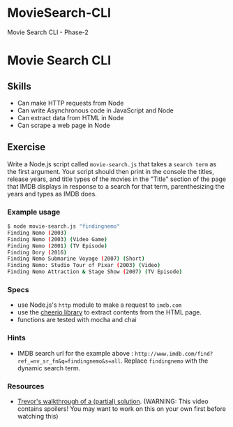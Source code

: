 # MovieSearch-CLI
Movie Search CLI - Phase-2


# Movie Search CLI

## Skills

- Can make HTTP requests from Node
- Can write Asynchronous code in JavaScript and Node
- Can extract data from HTML in Node
- Can scrape a web page in Node

## Exercise

Write a Node.js script called `movie-search.js` that takes a `search term` as
the first argument. Your script should then print in the console the titles, 
release years, and title types of the movies in the "Title" section of the 
page that IMDB displays in response to a search for that term, parenthesizing 
the years and types as IMDB does.

### Example usage

```bash
$ node movie-search.js "findingnemo"
Finding Nemo (2003)
Finding Nemo (2003) (Video Game)
Finding Nemo (2001) (TV Episode)
Finding Dory (2016)
Finding Nemo Submarine Voyage (2007) (Short)
Finding Nemo: Studio Tour of Pixar (2003) (Video)
Finding Nemo Attraction & Stage Show (2007) (TV Episode)
```

### Specs

- use Node.js's `http` module to make a request to `imdb.com`
- use the [cheerio library](https://github.com/cheeriojs/cheerio) to extract contents from the HTML page.
- functions are tested with mocha and chai

### Hints

- IMDB search url for the example above : `http://www.imdb.com/find?ref_=nv_sr_fn&q=findingnemo&s=all`. Replace `findingnemo` with the dynamic search term.

### Resources

- [Trevor's walkthrough of a (partial) solution](https://youtu.be/3S3RKBJ93-4). (WARNING: This video contains spoilers! You may want to work on this on your own first before watching this)
